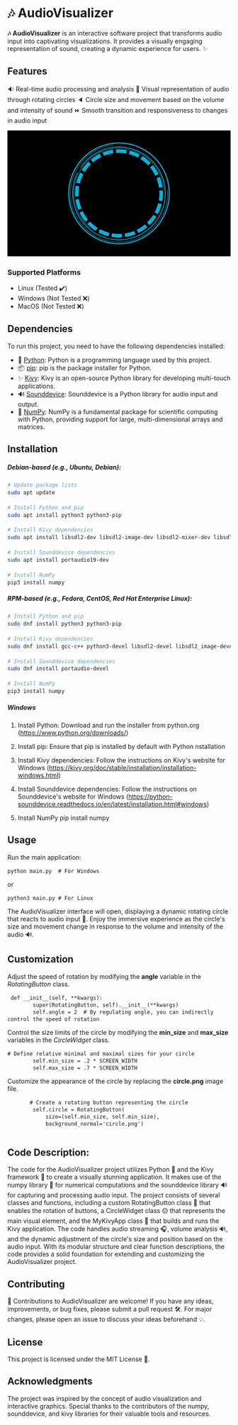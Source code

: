 # :notes: AudioVisualizer

**:notes: AudioVisualizer** is an interactive software project that transforms audio input into captivating visualizations. It provides a visually engaging representation of sound, creating a dynamic experience for users. :sparkles:

## Features

:sound: Real-time audio processing and analysis
:art: Visual representation of audio through rotating circles
:speaker: Circle size and movement based on the volume and intensity of sound
:fast_forward: Smooth transition and responsiveness to changes in audio input

![Example](example.gif)


### Supported Platforms
- Linux (Tested ✔️)
- Windows (Not Tested ❌)
- MacOS (Not Tested ❌)

## Dependencies

To run this project, you need to have the following dependencies installed:

- 🐍 [Python](https://www.python.org/downloads/): Python is a programming language used by this project.
- 📦 [pip](https://pip.pypa.io/en/stable/): pip is the package installer for Python.
- ✨ [Kivy](https://kivy.org/): Kivy is an open-source Python library for developing multi-touch applications.
- 🔊 [Sounddevice](https://python-sounddevice.readthedocs.io/): Sounddevice is a Python library for audio input and output.
- 🔢 [NumPy](https://numpy.org/): NumPy is a fundamental package for scientific computing with Python, providing support for large, multi-dimensional arrays and matrices.



## Installation



##### Debian-based (e.g., Ubuntu, Debian):
```bash
# Update package lists
sudo apt update

# Install Python and pip
sudo apt install python3 python3-pip

# Install Kivy dependencies
sudo apt install libsdl2-dev libsdl2-image-dev libsdl2-mixer-dev libsdl2-ttf-dev libportmidi-dev libswscale-dev libavformat-dev libavcodec-dev zlib1g-dev

# Install Sounddevice dependencies
sudo apt install portaudio19-dev

# Install NumPy
pip3 install numpy
```
 
##### RPM-based (e.g., Fedora, CentOS, Red Hat Enterprise Linux):
```bash
# Install Python and pip
sudo dnf install python3 python3-pip

# Install Kivy dependencies
sudo dnf install gcc-c++ python3-devel libsdl2-devel libsdl2_image-devel libsdl2_mixer-devel libsdl2_ttf-devel portmidi-devel ffmpeg-devel

# Install Sounddevice dependencies
sudo dnf install portaudio-devel

# Install NumPy
pip3 install numpy
```

##### Windows
1. Install Python: Download and run the installer from python.org (https://www.python.org/downloads/)

2. Install pip: Ensure that pip is installed by default with Python nstallation

3. Install Kivy dependencies: Follow the instructions on Kivy's website for Windows (https://kivy.org/doc/stable/installation/installation-windows.html)

4. Install Sounddevice dependencies: Follow the instructions on Sounddevice's website for Windows (https://python-sounddevice.readthedocs.io/en/latest/installation.html#windows)

5. Install NumPy
pip install numpy

## Usage

Run the main application:
```shell
python main.py  # For Windows
```
or
```shell
python3 main.py # For Linux
```
The AudioVisualizer interface will open, displaying a dynamic rotating circle that reacts to audio input 🎵.
Enjoy the immersive experience as the circle's size and movement change in response to the volume and intensity of the audio 🔊.


## Customization

Adjust the speed of rotation by modifying the **angle** variable in the *RotatingButton* class.
```shell
 def __init__(self, **kwargs):
        super(RotatingButton, self).__init__(**kwargs)
        self.angle = 2  # By regulating angle, you can indirectly control the speed of rotation
```
Control the size limits of the circle by modifying the **min_size** and **max_size** variables in the *CircleWidget* class.
```shell
# Define relative minimal and maximal sizes for your circle
        self.min_size = .2 * SCREEN_WIDTH
        self.max_size = .7 * SCREEN_WIDTH
```

Customize the appearance of the circle by replacing the **circle.png** image file.
```shell
       # Create a rotating button representing the circle
        self.circle = RotatingButton(
            size=(self.min_size, self.min_size), 
            background_normal='circle.png')


```

## Code Description:
The code for the AudioVisualizer project utilizes Python 🐍 and the Kivy framework 🎨 to create a visually stunning application. It makes use of the numpy library 🔢 for numerical computations and the sounddevice library 🔊 for capturing and processing audio input. The project consists of several classes and functions, including a custom RotatingButton class 🔄 that enables the rotation of buttons, a CircleWidget class 🟡 that represents the main visual element, and the MyKivyApp class 📱 that builds and runs the Kivy application. The code handles audio streaming 🎧, volume analysis 🔊, and the dynamic adjustment of the circle's size and position based on the audio input. With its modular structure and clear function descriptions, the code provides a solid foundation for extending and customizing the AudioVisualizer project.

## Contributing
🙌 Contributions to AudioVisualizer are welcome! If you have any ideas, improvements, or bug fixes, please submit a pull request 🛠️. For major changes, please open an issue to discuss your ideas beforehand 💡.

## License

This project is licensed under the MIT License 📜.
## Acknowledgments

The project was inspired by the concept of audio visualization and interactive graphics.
Special thanks to the contributors of the numpy, sounddevice, and kivy libraries for their valuable tools and resources.
